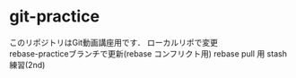 # git-practice
このリポジトリはGit動画講座用です．
ローカルリポで変更  
rebase-practiceブランチで更新(rebase コンフリクト用)
rebase pull 用
stash練習(2nd)
